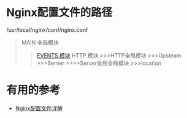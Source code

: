 
# Nginx配置文件的路径
  /usr/local/nginx/conf/nginx.conf

 >MAIN 全局模块
  >>[EVENTS 模块](https://www.jianshu.com/p/1593954d5faf)
  >>HTTP 模块
    >>>HTTP全局模块
    >>>Upsteam
    >>>Server
       >>>>Server全局全局模块
    >>>location
      





# 有用的参考

* [Nginx配置文件详解](https://www.jianshu.com/p/1593954d5faf)



